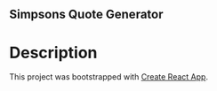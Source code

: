 ## Simpsons Quote Generator

# Description
This project was bootstrapped with [Create React App](https://github.com/facebook/create-react-app).

